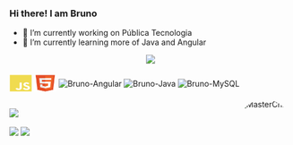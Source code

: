 ### Hi there! I am Bruno


- 🔭 I’m currently working on Pública Tecnologia
- 🌱 I’m currently learning more of Java and Angular

<div align="center">
  
  <img height="180em" src="https://github-readme-stats.vercel.app/api/top-langs/?username=Bruno-ferrariv&layout=compact&langs_count=7&theme=dark"/>
</div>
  

<div style="display: inline_block"><br>
   <img align="center" alt="Bruno-Js" height="30" width="40" src="https://raw.githubusercontent.com/devicons/devicon/master/icons/javascript/javascript-plain.svg">
  
 <img align="center" alt="Bruno-HTML" height="30" width="40" src="https://raw.githubusercontent.com/devicons/devicon/master/icons/html5/html5-original.svg">
  
  <img align= "center" alt="Bruno-Angular" height="30" widht="40" src="https://cdn.jsdelivr.net/gh/devicons/devicon/icons/angularjs/angularjs-plain.svg" />
  
  <img align= "center" alt="Bruno-Java" height="30" widht="40" src="https://cdn.jsdelivr.net/gh/devicons/devicon/icons/java/java-original-wordmark.svg" />
  
  <img align= "center" alt="Bruno-MySQL" height="30" widht="40" src="https://cdn.jsdelivr.net/gh/devicons/devicon/icons/mysql/mysql-original.svg" />
  
  <img align= "right" alt="MasterChief" height="150" style="border-radius:50px;"
       src=https://static.wikia.nocookie.net/deathbattle/images/a/a6/Portrait.masterchief.png/revision/latest/top-crop/width/360/height/450?cb>
  

  

</div>
  
  ##
  
  <div> 
  
  <a href="https://instagram.com/brunoferrari117" target="_blank"><img src="https://img.shields.io/badge/-Instagram-%23E4405F?style=for-the-badge&logo=instagram&logoColor=white" target="_blank"></a>
 	
  <a href = "mailto:brunofvincensi@gmail.com"><img src="https://img.shields.io/badge/-Gmail-%23333?style=for-the-badge&logo=gmail&logoColor=white" target="_blank"></a>
  <a href="https://www.linkedin.com/in/bruno-ferrari-vincensi-0ab567208/" target="_blank"><img src="https://img.shields.io/badge/-LinkedIn-%230077B5?style=for-the-badge&logo=linkedin&logoColor=white" target="_blank"></a> 
 

</div>
